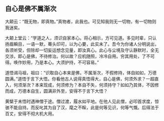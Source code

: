 ##  自心是佛不属渐次

大颠云：“既无物，即真物。”真物者，此我也。可见知我则无一切物，有一切物则我迷矣。

大颠上堂云：“学道之人，须识自家本心。将心相示，方可见道。多见时辈，只认扬眉瞬目，一语一默，蓦头印可，以为心要，此实未了。吾今为你诸人分明说出，各须听受，但除却一切妄运想念见量，即汝真心。此心与尘境及守认静默时，全无交涉。即心是佛，不待修治。何以故？应机随照，冷冷自用。穷其用处，了不可得。唤作妙用，乃是本心。大须护持，不可容易。”

道悟谒马祖，祖曰：“识取自心本来是佛，不属渐次，不假修持，体自如如，万德圆满。”道悟于言下大悟。你看他古人说得真悟得大，自心是佛，何须外求？一超直入，何须渐次？本来现成，何须修为？本自不失，何须持守？如如乃其体，不因修而成，万德本自生，圆满非外至，安得不于言下大悟？

黄檗于未悟时遇神僧于途。僧过渡，履水如平地。在他人见此僧，必叩首求度，惊骇不能自持。而反叱其为自了汉，麾之不睬，此是何等见识，何等气慨。后得法于百丈，安得不彻大机大用。
